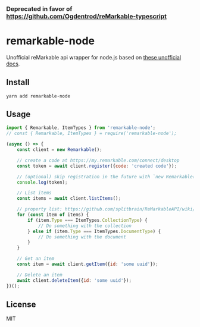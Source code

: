 ### Deprecated in favor of https://github.com/Ogdentrod/reMarkable-typescript

# remarkable-node
Unofficial reMarkable api wrapper for node.js based on [these unofficial docs](https://github.com/splitbrain/ReMarkableAPI/wiki).

## Install
`yarn add remarkable-node`

## Usage

```js
import { Remarkable, ItemTypes } from 'remarkable-node';
// const { Remarkable, ItemTypes } = require('remarkable-node');

(async () => {
    const client = new Remarkable();

    // create a code at https://my.remarkable.com/connect/desktop
    const token = await client.register({code: 'created code'});

    // (optional) skip registration in the future with `new Remarkable({token})`
    console.log(token);

    // List items
    const items = await client.listItems();

    // property list: https://github.com/splitbrain/ReMarkableAPI/wiki/Storage
    for (const item of items) {
        if (item.Type === ItemTypes.CollectionType) {
            // Do something with the collection
        } else if (item.Type === ItemTypes.DocumentType) {
            // Do something with the document
        }
    }

    // Get an item
    const item = await client.getItem({id: 'some uuid'});

    // Delete an item
    await client.deleteItem({id: 'some uuid'});
})();
```

### 

## License
MIT
